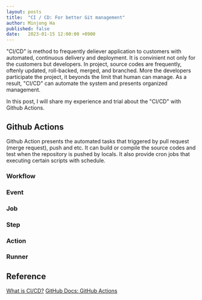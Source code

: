 ```yaml
---
layout: posts
title:  "CI / CD: For better Git management"
author: Minjong Ha
published: false
date:   2023-01-15 12:00:00 +0900
---
```


"CI/CD" is method to frequently deliever application to customers with automated, continuous delivery and deployment.
It is convinient not only for the customers but developers.
In project, source codes are frequently, oftenly updated, roll-backed, merged, and branched.
More the developers participate the project, it beyonds the limit that human can manage.
As a result, "CI/CD" can automate the system and presents organized management.

In this post, I will share my experience and trial about the "CI/CD" with Github Actions.


## Github Actions

Github Action presents the automated tasks that triggered by pull request (merge request), push and etc.
It can build or compile the source codes and test when the repository is pushed by locals.
It also provide cron jobs that executing certain scripts with schedule.

### Workflow

### Event

### Job

### Step

### Action

### Runner

## Reference

[What is CI/CD?](https://www.redhat.com/en/topics/devops/what-is-ci-cd)
[GitHub Docs: GitHub Actions](https://docs.github.com/en/actions)

